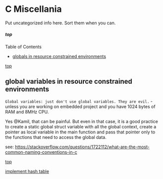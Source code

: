 # C Miscellania

Put uncategorized info here. Sort them when you can.

##### top

Table of Contents
- [globals in resource constrained environments](#global-variables-in-resource-constrained-environments)


[top](#top)

## global variables in resource constrained environments

`Global variables: just don't use global variables. They are evil.` - unless you are working on embedded project and you have 1024 bytes of RAM and 8MHz CPU.

Yes @Kamil, that can be painful. But even in that case, it is a good practice to create a static global struct variable with all the global context, create a pointer as local variable in the main function and pass that pointer only to the functions that need to access the global data. 

see: https://stackoverflow.com/questions/1722112/what-are-the-most-common-naming-conventions-in-c

[top](#top)

[implement hash table](https://gist.github.com/cellularmitosis/9db34df37d3df91709ad3e4faf93c417)
